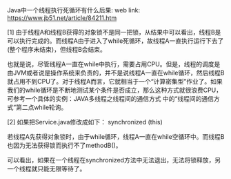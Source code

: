 Java中一个线程执行死循环有什么后果:
web link: https://www.jb51.net/article/84211.htm

[1] 由于线程A和线程B获得的对象锁不是同一把锁，从结果中可以看出，线程B是可以执行完成的。而线程A由于进入了while死循环，故线程A一直执行运行下去了(整个程序未结束)，但线程B会结束。

也就是说，尽管线程A一直在while中执行，需要占用CPU。但是，线程的调度是由JVM或者说是操作系统来负责的，并不是说线程A一直在while循环，然后线程B就占用不到CPU了。对于线程A而言，它就相当于一个“计算密集型”作业了。如果我们的while循环是不断地测试某个条件是否成立，那么这种方式就很浪费CPU，可参考一个具体的实例：JAVA多线程之线程间的通信方式 中的“线程间的通信方式”第二点while轮询。

[2] 如果把Service.java修改成如下： synchronized (this)

若线程A先获得对象锁时，由于while循环，线程A一直在while空循环中。而线程B也因为无法获得锁而执行不了methodB()。

可以看出，如果在一个线程在synchronized方法中无法退出，无法将锁释放，另一个线程就只能无限等待了。

